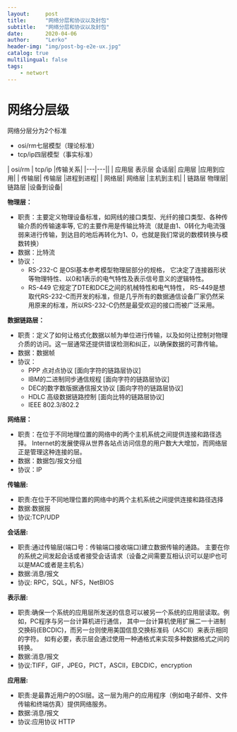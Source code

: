 ```yaml
---
layout:     post
title:      "网络分层和协议以及封包"
subtitle:   "网络分层和协议以及封包"
date:       2020-04-06
author:     "Lerko"
header-img: "img/post-bg-e2e-ux.jpg"
catalog: true
multilingual: false
tags:
    - networt
---
```


# 网络分层级

网络分层分为2个标准

- osi/rm七层模型（理论标准）
- tcp/ip四层模型（事实标准）

| osi/rm  | tcp/ip  |传输关系|
|---|---||
|  应用层  表示层  会话层| 应用层 |应用到应用|
|  传输层|  传输层 |进程到进程|
|  网络层|  网络层 |主机到主机|
|  链路层  物理层|  链路层 |设备到设备|

**物理层：** 

- 职责：主要定义物理设备标准，如网线的接口类型、光纤的接口类型、各种传输介质的传输速率等,
    它的主要作用是传输比特流（就是由1、0转化为电流强弱来进行传输，到达目的地后再转化为1、0，也就是我们常说的数模转换与模数转换）
- 数据：比特流
- 协议： 
    * RS-232-C 是OSI基本参考模型物理层部分的规格，
        它决定了连接器形状等物理特性、以0和1表示的电气特性及表示信号意义的逻辑特性。
    * RS-449 它规定了DTE和DCE之间的机械特性和电气特性，
        RS-449是想取代RS-232-C而开发的标准，但是几乎所有的数据通信设备厂家仍然采用原来的标准，所以RS-232-C仍然是最受欢迎的接口而被广泛采用。

**数据链路层：**

- 职责：定义了如何让格式化数据以帧为单位进行传输，以及如何让控制对物理介质的访问。这一层通常还提供错误检测和纠正，以确保数据的可靠传输。
- 数据：数据帧
- 协议：
    * PPP 点对点协议 [面向字符的链路层协议]
    * IBM的二进制同步通信规程 [面向字符的链路层协议]
    * DEC的数字数版据通信报文协议 [面向字符的链路层协议]
    * HDLC 高级数据链路控制 [面向比特的链路层协议]
    * IEEE 802.3/802.2

**网络层：**

- 职责：在位于不同地理位置的网络中的两个主机系统之间提供连接和路径选择。
        Internet的发展使得从世界各站点访问信息的用户数大大增加，而网络层正是管理这种连接的层。
- 数据：数据包/报文分组
- 协议：IP

**传输层:**

- 职责:在位于不同地理位置的网络中的两个主机系统之间提供连接和路径选择
- 数据:数据报
- 协议:TCP/UDP

**会话层:**

- 职责:通过传输层(端口号：传输端口接收端口)建立数据传输的通路。
    主要在你的系统之间发起会话或者接受会话请求（设备之间需要互相认识可以是IP也可以是MAC或者是主机名）
- 数据:消息/报文
- 协议: RPC，SQL，NFS，NetBIOS

**表示层:**

- 职责:确保一个系统的应用层所发送的信息可以被另一个系统的应用层读取。例如，PC程序与另一台计算机进行通信，
    其中一台计算机使用扩展二一十进制交换码(EBCDIC)，而另一台则使用美国信息交换标准码（ASCII）来表示相同的字符。
    如有必要，表示层会通过使用一种通格式来实现多种数据格式之间的转换。
- 数据:消息/报文
- 协议:TIFF，GIF，JPEG，PICT，ASCII，EBCDIC，encryption

**应用层:**

- 职责:是最靠近用户的OSI层。这一层为用户的应用程序（例如电子邮件、文件传输和终端仿真）提供网络服务。
- 数据:消息/报文
- 协议:应用协议 HTTP
